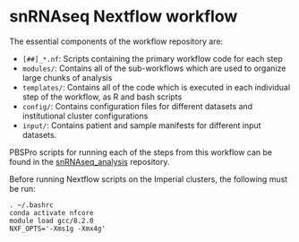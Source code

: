 # snRNAseq Nextflow workflow

The essential components of the workflow repository are:
- `[##]_*.nf`: Scripts containing the primary workflow code for each step
- `modules/`: Contains all of the sub-workflows which are used to organize large chunks of analysis
- `templates/`: Contains all of the code which is executed in each individual step of the workflow, as R and bash scripts
- `config/`: Contains configuration files for different datasets and institutional cluster configurations
- `input/`: Contains patient and sample manifests for different input datasets.

PBSPro scripts for running each of the steps from this workflow can be found in the [snRNAseq_analysis](github.com/alextidd/snRNAseq_analysis) repository.

Before running Nextflow scripts on the Imperial clusters, the following must be run:

```
. ~/.bashrc
conda activate nfcore
module load gcc/8.2.0
NXF_OPTS='-Xms1g -Xmx4g'
```
